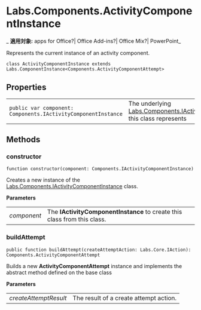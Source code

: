 
# Labs.Components.ActivityComponentInstance

 _ **適用対象:** apps for Office?| Office Add-ins?| Office Mix?| PowerPoint_

Represents the current instance of an activity component.

```
class ActivityComponentInstance extends Labs.ComponentInstance<Components.ActivityComponentAttempt>
```


## Properties


|||
|:-----|:-----|
| `public var component: Components.IActivityComponentInstance`|The underlying [Labs.Components.IActivityComponentInstance](../../reference/office-mix/labs.components.iactivitycomponentinstance.md) this class represents|

## Methods




### constructor

 `function constructor(component: Components.IActivityComponentInstance)`

Creates a new instance of the [Labs.Components.IActivityComponentInstance](../../reference/office-mix/labs.components.iactivitycomponentinstance.md) class.

 **Parameters**


|||
|:-----|:-----|
| _component_|The  **IActivityComponentInstance** to create this class from this class.|

### buildAttempt

 `public function buildAttempt(createAttemptAction: Labs.Core.IAction): Components.ActivityComponentAttempt`

Builds a new  **ActivityComponentAttempt** instance and implements the abstract method defined on the base class

 **Parameters**


|||
|:-----|:-----|
| _createAttemptResult_|The result of a create attempt action.|
